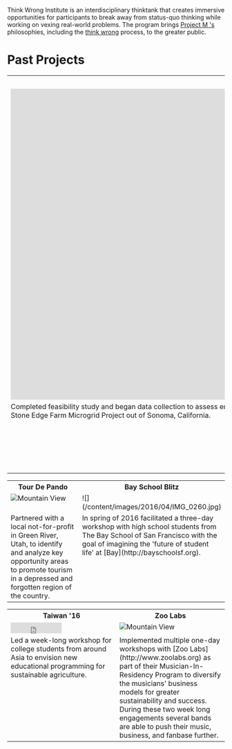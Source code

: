 Think Wrong Institute is an interdisciplinary thinktank that creates immersive opportunities for participants to break away from status-quo thinking while working on vexing real-world problems. The program brings [Project M 's](http://www.projectmlab.com/Project-M) philosophies, including the [think wrong](http://www.futurepartners.is/think-wrong-process) process, to the greater public.

# Past Projects

 <table style="width:100%">
  <tr>
    <th style="width:50%">Taiwan '17</th>
    <th style="width:50%">Power House Blitz</th>
  </tr>
  <tr>
    <td style="vertical-align:top"><iframe width="1280" height="720" src="https://www.youtube.com/embed/v3z8L-d4M54" frameborder="0" allowfullscreen></iframe></td>
    <td style="vertical-align:top"><img src="/content/images/2017/02/PowerHouse-2.jpg" alt="Mountain View"></td>
  </tr>
  <tr>
    <td style="vertical-align:top">Completed feasibility study and began data collection to assess energy needs for launch of a microgrid focused on taking Toucheng Farm off the grid. Partnered with Stone Edge Farm Microgrid Project out of Sonoma, California.</td>
    <td style="vertical-align:top" >Contracted by [Future Partners](http://www.futurepartners.is/) to support the facilitation of a three-day workshop on the future of energy production and consumption in the United States.</td>
  </tr>
</table> 


 <table style="width:100%">
  <tr>
    <th style="width:50%">Tour De Pando</th>
    <th style="width:50%">Bay School Blitz</th>
  </tr>
  <tr>
    <td style="vertical-align:top"><img src="/content/images/2017/02/Tour-de-Pando-with-SP-Logo.jpg" alt="Mountain View"></td>
    <td style="vertical-align:top">![](/content/images/2016/04/IMG_0260.jpg)</td>
  </tr>
  <tr>
    <td style="vertical-align:top">Partnered with a local not-for-profit in Green River, Utah, to identify and analyze key opportunity areas to promote tourism in a depressed and forgotten region of the country.</td>
    <td style="vertical-align:top">In spring of 2016 facilitated a three-day workshop with high school students from The Bay School of San Francisco with the goal of imagining the 'future of student life' at [Bay](http://bayschoolsf.org). </td>
  </tr>
</table> 


 <table style="width:100%">
  <tr>
    <th style="width:50%">Taiwan '16</th>
    <th style="width:50%">Zoo Labs </th>
  </tr>
  <tr>
    <td style="vertical-align:top"><iframe width="50%" height="25px" src="https://www.youtube.com/embed/videoseries?list=PLn0IR8SPvGI-ZqkvjmYBi4vz2rWo0ch8v" frameborder="0" allowfullscreen></iframe></td>
    <td style="vertical-align:top"><img src="/content/images/2017/02/IMG_2092.jpg" alt="Mountain View" ></td>
  </tr>
  <tr>
    <td style="vertical-align:top">Led a week-long workshop for college students from around Asia to envision new educational programming for sustainable agriculture.</td>
    <td style="vertical-align:top">Implemented multiple one-day workshops with [Zoo Labs](http://www.zoolabs.org) as part of their Musician-In-Residency Program to diversify the musicians' business models for greater sustainability and success. During these two week long engagements several bands are able to push their music, business, and fanbase further.</td>
  </tr>
</table> 
